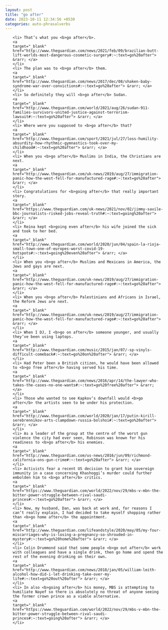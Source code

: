 ```yaml
---
layout: post
title: "go after"
date: 2023-10-11 12:34:56 +0530
categories: auto-phrasalverbs
---
```

<ol>

    <li> That’s what you <b>go after</b>.
    <a 
    target="_blank" 
    href="http://www.theguardian.com/news/2021/feb/09/brazilian-butt-lift-worlds-most-dangerous-cosmetic-surgery#:~:text=go%20after"> &rarr; </a>
    </li>
    <li> The plan was to <b>go after</b> them.
    <a 
    target="_blank" 
    href="http://www.theguardian.com/news/2017/dec/08/shaken-baby-syndrome-war-over-convictions#:~:text=go%20after"> &rarr; </a>
    </li>
    <li> So definitely they will <b>go after</b> Sudan.
    <a 
    target="_blank" 
    href="http://www.theguardian.com/world/2021/aug/26/sudan-911-families-survivors-united-justice-against-terrorism-lawsuit#:~:text=go%20after"> &rarr; </a>
    </li>
    <li> Where were you supposed to <b>go after</b> that?
    <a 
    target="_blank" 
    href="http://www.theguardian.com/sport/2021/jul/27/loss-humility-absurdity-how-rhythmic-gymnastics-took-over-my-childhood#:~:text=go%20after"> &rarr; </a>
    </li>
    <li> When you <b>go after</b> Muslims in India, the Christians are next.
    <a 
    target="_blank" 
    href="http://www.theguardian.com/uk-news/2019/aug/27/immigration-panic-how-the-west-fell-for-manufactured-rage#:~:text=go%20after"> &rarr; </a>
    </li>
    <li> Congratulations for <b>going after</b> that really important story.
    <a 
    target="_blank" 
    href="https://www.theguardian.com/uk-news/2021/nov/02/jimmy-savile-bbc-journalists-risked-jobs-reveal-truth#:~:text=going%20after"> &rarr; </a>
    </li>
    <li> Reina kept <b>going even after</b> his wife joined the sick and took to her bed.
    <a 
    target="_blank" 
    href="http://www.theguardian.com/world/2020/jun/04/spain-la-rioja-small-town-one-of-europes-worst-covid-19-hotspots#:~:text=going%20even%20after"> &rarr; </a>
    </li>
    <li> When you <b>go after</b> Muslims and Mexicans in America, the Jews and gays are next.
    <a 
    target="_blank" 
    href="http://www.theguardian.com/uk-news/2019/aug/27/immigration-panic-how-the-west-fell-for-manufactured-rage#:~:text=go%20after"> &rarr; </a>
    </li>
    <li> When you <b>go after</b> Palestinians and Africans in Israel, the Reform Jews are next.
    <a 
    target="_blank" 
    href="http://www.theguardian.com/uk-news/2019/aug/27/immigration-panic-how-the-west-fell-for-manufactured-rage#:~:text=go%20after"> &rarr; </a>
    </li>
    <li> When I DJ, I <b>go on after</b> someone younger, and usually they’ve been using laptops.
    <a 
    target="_blank" 
    href="http://www.theguardian.com/music/2015/jan/07/-sp-vinyls-difficult-comeback#:~:text=go%20on%20after"> &rarr; </a>
    </li>
    <li> Had Peter been a British citizen, he would have been allowed to <b>go free after</b> having served his time.
    <a 
    target="_blank" 
    href="http://www.theguardian.com/news/2016/apr/14/the-lawyer-who-takes-the-cases-no-one-wants#:~:text=go%20free%20after"> &rarr; </a>
    </li>
    <li> Those who wanted to see Kapkov’s downfall would <b>go after</b> the artists seen to be under his protection.
    <a 
    target="_blank" 
    href="http://www.theguardian.com/world/2020/jan/17/putin-kirill-serebrennikov-arts-clampdown-russia-bolshoi#:~:text=go%20after"> &rarr; </a>
    </li>
    <li> As a leader of the group at the centre of the worst gun violence the city had ever seen, Robinson was known for his readiness to <b>go after</b> his enemies.
    <a 
    target="_blank" 
    href="http://www.theguardian.com/us-news/2016/jun/09/richmond-california-ons-gun-crime#:~:text=go%20after"> &rarr; </a>
    </li>
    <li> Activists fear a recent US decision to grant him sovereign immunity in a case concerning Khashoggi’s murder could further embolden him to <b>go after</b> critics.
    <a 
    target="_blank" 
    href="https://www.theguardian.com/world/2022/nov/29/mbs-v-mbn-the-bitter-power-struggle-between-rival-saudi-princes#:~:text=go%20after"> &rarr; </a>
    </li>
    <li> Now, my husband, Dan, was back at work and, for reasons I can’t really explain, I had decided to take myself shopping rather than <b>go home after</b> the appointment.
    <a 
    target="_blank" 
    href="http://www.theguardian.com/lifeandstyle/2020/may/05/my-four-miscarriages-why-is-losing-a-pregnancy-so-shrouded-in-mystery#:~:text=go%20home%20after"> &rarr; </a>
    </li>
    <li> Colin Drummond said that some people <b>go out after</b> work with colleagues and have a single drink, then go home and spend the rest of the evening drinking on their own.
    <a 
    target="_blank" 
    href="http://www.theguardian.com/news/2018/jan/05/william-leith-alcohol-how-did-i-let-drinking-take-over-my-life#:~:text=go%20out%20after"> &rarr; </a>
    </li>
    <li> In also <b>going after</b> his money, MBS is attempting to humiliate Nayef so there is absolutely no threat of anyone seeing the former crown prince as a viable alternative.
    <a 
    target="_blank" 
    href="https://www.theguardian.com/world/2022/nov/29/mbs-v-mbn-the-bitter-power-struggle-between-rival-saudi-princes#:~:text=going%20after"> &rarr; </a>
    </li>
